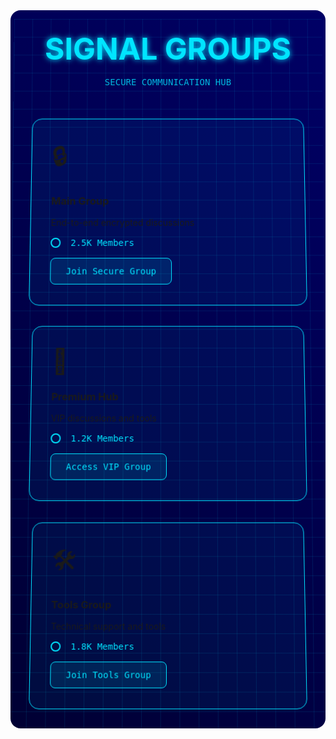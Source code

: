 <div class="hologram-container">
  <div class="hologram-grid"></div>
  <div class="header">
    <h1 class="title">SIGNAL GROUPS</h1>
    <div class="status-line">SECURE COMMUNICATION HUB</div>
  </div>

  <div class="groups-container">
    <div class="group-card">
      <div class="card-frame"></div>
      <div class="card-content">
        <div class="group-icon">🔒</div>
        <h3>Main Group</h3>
        <p>End-to-end encrypted discussions</p>
        <div class="member-count">
          <div class="count-ring"></div>
          <span>2.5K Members</span>
        </div>
        <a href="signal://..." class="join-link">
          <span class="join-text">Join Secure Group</span>
          <div class="link-overlay"></div>
        </a>
      </div>
    </div>
    <div class="group-card">
      <div class="card-frame"></div>
      <div class="card-content">
        <div class="group-icon">💎</div>
        <h3>Premium Hub</h3>
        <p>VIP discussions and tools</p>
        <div class="member-count">
          <div class="count-ring"></div>
          <span>1.2K Members</span>
        </div>
        <a href="signal://..." class="join-link">
          <span class="join-text">Access VIP Group</span>
          <div class="link-overlay"></div>
        </a>
      </div>
    </div>
    <div class="group-card">
      <div class="card-frame"></div>
      <div class="card-content">
        <div class="group-icon">🛠️</div>
        <h3>Tools Group</h3>
        <p>Technical support and tools</p>
        <div class="member-count">
          <div class="count-ring"></div>
          <span>1.8K Members</span>
        </div>
        <a href="signal://..." class="join-link">
          <span class="join-text">Join Tools Group</span>
          <div class="link-overlay"></div>
        </a>
      </div>
    </div>
  </div>
</div>

<style>
.hologram-container {
  padding: 2rem;
  background: linear-gradient(45deg, #000033, #000066);
  border-radius: 1rem;
  position: relative;
  overflow: hidden;
}

.hologram-grid {
  position: absolute;
  top: 0;
  left: 0;
  right: 0;
  bottom: 0;
  background: 
    linear-gradient(90deg, rgba(0, 229, 255, 0.1) 1px, transparent 1px),
    linear-gradient(rgba(0, 229, 255, 0.1) 1px, transparent 1px);
  background-size: 30px 30px;
  animation: hologramGrid 10s linear infinite;
}

.header {
  text-align: center;
  margin-bottom: 3rem;
  position: relative;
}

.title {
  font-size: 3rem;
  color: #00e5ff;
  text-shadow: 0 0 10px #00e5ff;
  margin: 0;
}

.status-line {
  color: #00e5ff;
  font-family: monospace;
  margin-top: 1rem;
  opacity: 0.8;
}

.groups-container {
  display: grid;
  grid-template-columns: repeat(auto-fit, minmax(300px, 1fr));
  gap: 2rem;
}

.group-card {
  background: rgba(0, 229, 255, 0.05);
  border: 1px solid #00e5ff;
  border-radius: 1rem;
  padding: 2rem;
  position: relative;
  overflow: hidden;
  transform: perspective(1000px) rotateX(5deg);
  transition: all 0.3s ease;
}

.group-card:hover {
  transform: perspective(1000px) rotateX(0deg) translateY(-5px);
  box-shadow: 0 0 30px rgba(0, 229, 255, 0.2);
}

.card-frame {
  position: absolute;
  top: 0;
  left: 0;
  right: 0;
  bottom: 0;
  border: 1px solid #00e5ff;
  clip-path: polygon(0 0, 100% 0, 100% 100%, 0 100%);
  animation: frameGlitch 2s infinite;
}

.group-icon {
  font-size: 2.5rem;
  margin-bottom: 1rem;
}

.member-count {
  display: flex;
  align-items: center;
  gap: 1rem;
  margin: 1rem 0;
  color: #00e5ff;
  font-family: monospace;
}

.count-ring {
  width: 12px;
  height: 12px;
  border: 2px solid #00e5ff;
  border-radius: 50%;
  animation: pulse 2s infinite;
}

.join-link {
  display: inline-block;
  padding: 0.75rem 1.5rem;
  background: rgba(0, 229, 255, 0.1);
  border: 1px solid #00e5ff;
  border-radius: 0.5rem;
  color: #00e5ff;
  text-decoration: none;
  font-family: monospace;
  position: relative;
  overflow: hidden;
  transition: all 0.3s ease;
}

.join-link:hover {
  background: rgba(0, 229, 255, 0.2);
  transform: translateY(-2px);
}

.link-overlay {
  position: absolute;
  top: 0;
  left: 0;
  right: 0;
  bottom: 0;
  background: linear-gradient(45deg, transparent, rgba(0, 229, 255, 0.1), transparent);
  transform: translateX(-100%);
  animation: shine 3s infinite;
}

@keyframes hologramGrid {
  0% { transform: perspective(1000px) rotateX(0deg); }
  100% { transform: perspective(1000px) rotateX(360deg); }
}

@keyframes frameGlitch {
  0% { clip-path: polygon(0 0, 100% 0, 100% 100%, 0 100%); }
  5% { clip-path: polygon(5% 5%, 95% 5%, 95% 95%, 5% 95%); }
  10% { clip-path: polygon(0 0, 100% 0, 100% 100%, 0 100%); }
}

@keyframes pulse {
  0% { transform: scale(1); opacity: 1; }
  50% { transform: scale(1.1); opacity: 0.5; }
  100% { transform: scale(1); opacity: 1; }
}

@keyframes shine {
  0% { transform: translateX(-100%) rotate(45deg); }
  100% { transform: translateX(100%) rotate(45deg); }
}
</style>